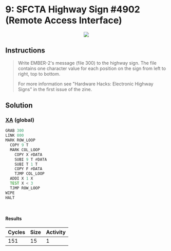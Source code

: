 # 9: SFCTA Highway Sign #4902 (Remote Access Interface)

<div align="center"><img src="EXAPUNKS - SFCTA Highway Sign #4902 (151, 15, 1, 2024-06-23-16-37-16).mp4" /></div>

## Instructions
> Write EMBER-2's message (file 300) to the highway sign. The file contains one character value for each position on the sign from left to right, top to bottom.
> 
> For more information see "Hardware Hacks: Electronic Highway Signs" in the first issue of the zine.

## Solution

### [XA](XA.exa) (global)
```asm
GRAB 300
LINK 800
MARK ROW_LOOP
  COPY 9 T
  MARK COL_LOOP
    COPY X #DATA
    SUBI 9 T #DATA
    SUBI T 1 T
    COPY F #DATA
    TJMP COL_LOOP
  ADDI X 1 X
  TEST X < 3
  TJMP ROW_LOOP
WIPE
HALT

    
```

#### Results
| Cycles | Size | Activity |
|--------|------|----------|
| 151    | 15   | 1        |
